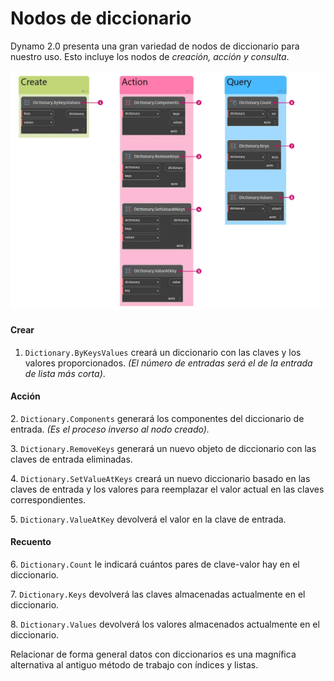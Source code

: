 # Nodos de diccionario

Dynamo 2.0 presenta una gran variedad de nodos de diccionario para nuestro uso. Esto incluye los nodos de _creación, acción y consulta_.

![](<../images/5-5/2/dictionary nodes - nodes.jpg>)

#### Crear

1. `Dictionary.ByKeysValues` creará un diccionario con las claves y los valores proporcionados. _(El número de entradas será el de la entrada de lista más corta)_.

#### Acción

2\. `Dictionary.Components` generará los componentes del diccionario de entrada. _(Es el proceso inverso al nodo creado)._

3\. `Dictionary.RemoveKeys` generará un nuevo objeto de diccionario con las claves de entrada eliminadas.

4\. `Dictionary.SetValueAtKeys` creará un nuevo diccionario basado en las claves de entrada y los valores para reemplazar el valor actual en las claves correspondientes.

5\. `Dictionary.ValueAtKey` devolverá el valor en la clave de entrada.

#### Recuento

6\. `Dictionary.Count` le indicará cuántos pares de clave-valor hay en el diccionario.

7\. `Dictionary.Keys` devolverá las claves almacenadas actualmente en el diccionario.

8\. `Dictionary.Values` devolverá los valores almacenados actualmente en el diccionario.

Relacionar de forma general datos con diccionarios es una magnífica alternativa al antiguo método de trabajo con índices y listas.
